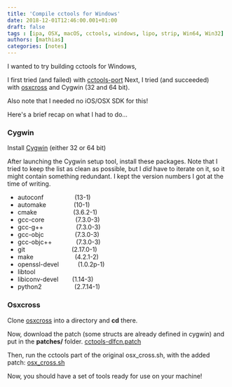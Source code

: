 ```yaml
---
title: 'Compile cctools for Windows'
date: 2018-12-01T12:46:00.001+01:00
draft: false
tags : [ipa, OSX, macOS, cctools, windows, lipo, strip, Win64, Win32]
authors: [mathias]
categories: [notes]
---
```


I wanted to try building cctools for Windows,

I first tried (and failed) with [cctools-port](https://github.com/tpoechtrager/cctools-port)
Next, I tried (and succeeded) with [osxcross](https://github.com/tpoechtrager/osxcross) and Cygwin (32 and 64 bit).

Also note that I needed no iOS/OSX SDK for this!

Here's a brief recap on what I had to do...

### Cygwin

Install [Cygwin](https://cygwin.com/install.html) (either 32 or 64 bit)

After launching the Cygwin setup tool, install these packages.
Note that I tried to keep the list as clean as possible, but I _did_ have to iterate on it, so it might contain something redundant. I kept the version numbers I got at the time of writing.

*   autoconf                  (13-1)
*   automake                (10-1)
*   cmake                     (3.6.2-1)
*   gcc-core                  (7.3.0-3)
*   gcc-g++                   (7.3.0-3)
*   gcc-objc                  (7.3.0-3)
*   gcc-objc++              (7.3.0-3)
*   git                           (2.17.0-1)
*   make                        (4.2.1-2)
*   openssl-devel           (1.0.2p-1)
*   libtool
*   libiconv-devel        (1.14-3)
*   python2                   (2.7.14-1)

### Osxcross

Clone [osxcross](https://github.com/tpoechtrager/osxcross) into a directory and **cd** there.

Now, download the patch (some structs are already defined in cygwin) and put in the **patches/** folder.
[cctools-dlfcn.patch](https://gist.github.com/JCash/8a156717494d3259ca38ee8d75630a3e)

Then, run the cctools part of the original osx_cross.sh, with the added patch:
[osx_cross.sh](https://gist.github.com/JCash/dacbf43d49a68790d52b7d668c0c0d1a)

Now, you should have a set of tools ready for use on your machine!